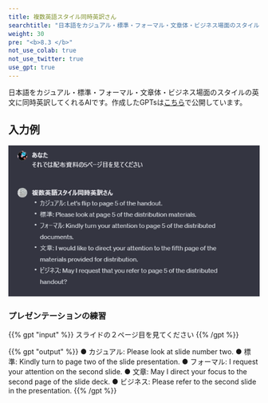 ```yaml
---
title: 複数英語スタイル同時英訳さん
searchtitle: "日本語をカジュアル・標準・フォーマル・文章体・ビジネス場面のスタイルの英文に同時英訳してくれるAIです"
weight: 30
pre: "<b>8.3 </b>"
not_use_colab: true
not_use_twitter: true
use_gpt: true
---
```



<div class="pagetop-box">
    <p>日本語をカジュアル・標準・フォーマル・文章体・ビジネス場面のスタイルの英文に同時英訳してくれるAIです。作成したGPTsは<a target=”_blank” href="https://chat.openai.com/g/g-PJYc6cJWs-fu-shu-ying-yu-sutairutong-shi-ying-yi-san">こちら</a>で公開しています。</p>
</div>


## 入力例
![](2024-01-13-00-39-30.png)


### プレゼンテーションの練習


{{% gpt "input" %}}
スライドの２ページ目を見てください
{{% /gpt %}}


{{% gpt "output" %}}
● カジュアル: Please look at slide number two.
● 標準: Kindly turn to page two of the slide presentation.
● フォーマル: I request your attention on the second slide.
● 文章: May I direct your focus to the second page of the slide deck.
● ビジネス: Please refer to the second slide in the presentation.
{{% /gpt %}}